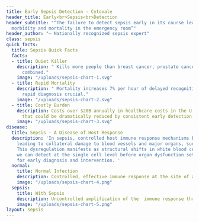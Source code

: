 ```yaml
---
title: Early Sepsis Detection - Cytovale
header_title: Early<br>Sepsis<br>Detection
header_subtitle: "“The failure to detect sepsis early in its course leads to preventable
  morbidity and mortality in the emergency room”"
header_author: "— Nationally recognized sepsis expert"
class: sepsis
quick_facts:
  title: Sepsis Quick Facts
  facts:
  - title: Quiet Killer
    description: "￼Kills more people than breast cancer, prostate cancer, and HIV/AIDS
      combined."
    image: "/uploads/sepsis-chart-1.svg"
  - title: Rapid Mortality
    description: "￼Mortality increases 7% per hour of delayed recognition – making
      rapid diagnosis crucial."
    image: "/uploads/sepsis-chart-2.svg"
  - title: Costly Burden
    description: Costs over $20B annually in healthcare costs in the U.S. - a figure
      that could be dramatically reduced by consistent early detection.
    image: "/uploads/sepsis-chart-3.svg"
disease:
  title: Sepsis — A Disease of Host Response
  description: 'In sepsis, controlled host immune response mechanisms become dysregulated,
    leading to collateral damage to blood vessels and major organs, such as the kidneys.
    This dysregulation manifests as structural shifts in white blood cells, which
    we can detect at the single cell level before organ dysfunction sets in, allowing
    for early diagnosis and intervention. '
  normal:
    title: Normal Infection
    description: Controlled, effective immune response at the site of an infection
    image: "/uploads/sepsis-chart-4.png"
  sepsis:
    title: With Sepsis
    description: Uncontrolled amplification of the  immune response throught the body
    image: "/uploads/sepsis-chart-5.png"
layout: sepsis
---
```


